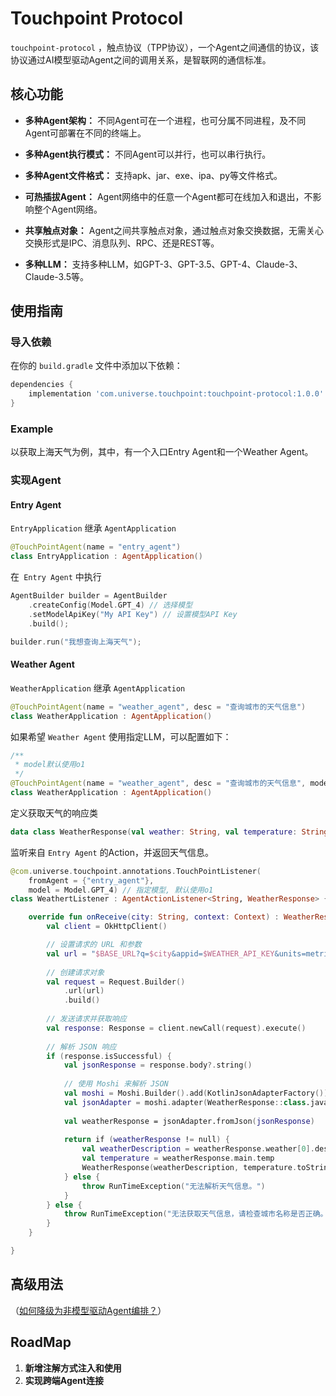 # Touchpoint Protocol

`touchpoint-protocol` ，触点协议（TPP协议），一个Agent之间通信的协议，该协议通过AI模型驱动Agent之间的调用关系，是智联网的通信标准。

## 核心功能

- **多种Agent架构：** 不同Agent可在一个进程，也可分属不同进程，及不同Agent可部署在不同的终端上。

- **多种Agent执行模式：** 不同Agent可以并行，也可以串行执行。

- **多种Agent文件格式：** 支持apk、jar、exe、ipa、py等文件格式。

- **可热插拔Agent：** Agent网络中的任意一个Agent都可在线加入和退出，不影响整个Agent网络。

- **共享触点对象：** Agent之间共享触点对象，通过触点对象交换数据，无需关心交换形式是IPC、消息队列、RPC、还是REST等。

- **多种LLM：** 支持多种LLM，如GPT-3、GPT-3.5、GPT-4、Claude-3、Claude-3.5等。

## 使用指南

### 导入依赖

在你的 `build.gradle` 文件中添加以下依赖：

```gradle
dependencies {
    implementation 'com.universe.touchpoint:touchpoint-protocol:1.0.0'
}
```

### Example

以获取上海天气为例，其中，有一个入口Entry Agent和一个Weather Agent。

### 实现Agent

#### Entry Agent

`EntryApplication` 继承 `AgentApplication`
```kotlin
@TouchPointAgent(name = "entry_agent")
class EntryApplication : AgentApplication()
```

在` Entry Agent` 中执行
```kotlin
AgentBuilder builder = AgentBuilder
    .createConfig(Model.GPT_4) // 选择模型
    .setModelApiKey("My API Key") // 设置模型API Key
    .build();

builder.run("我想查询上海天气");
```

#### Weather Agent

`WeatherApplication` 继承 `AgentApplication`
```kotlin
@TouchPointAgent(name = "weather_agent", desc = "查询城市的天气信息")
class WeatherApplication : AgentApplication()
```
如果希望 `Weather Agent` 使用指定LLM，可以配置如下：
```kotlin
/**
 * model默认使用o1
 */
@TouchPointAgent(name = "weather_agent", desc = "查询城市的天气信息", model = Model.GPT_4)
class WeatherApplication : AgentApplication()
```

定义获取天气的响应类
```kotlin
data class WeatherResponse(val weather: String, val temperature: String)
```

监听来自 `Entry Agent` 的Action，并返回天气信息。
```kotlin
@com.universe.touchpoint.annotations.TouchPointListener(
    fromAgent = {"entry_agent"}, 
    model = Model.GPT_4) // 指定模型, 默认使用o1
class WeathertListener : AgentActionListener<String, WeatherResponse> {

    override fun onReceive(city: String, context: Context) : WeatherResponse {
        val client = OkHttpClient()

        // 设置请求的 URL 和参数
        val url = "$BASE_URL?q=$city&appid=$WEATHER_API_KEY&units=metric&lang=zh_cn"
        
        // 创建请求对象
        val request = Request.Builder()
            .url(url)
            .build()
    
        // 发送请求并获取响应
        val response: Response = client.newCall(request).execute()
    
        // 解析 JSON 响应
        if (response.isSuccessful) {
            val jsonResponse = response.body?.string()
    
            // 使用 Moshi 来解析 JSON
            val moshi = Moshi.Builder().add(KotlinJsonAdapterFactory()).build()
            val jsonAdapter = moshi.adapter(WeatherResponse::class.java)
    
            val weatherResponse = jsonAdapter.fromJson(jsonResponse)
    
            return if (weatherResponse != null) {
                val weatherDescription = weatherResponse.weather[0].description
                val temperature = weatherResponse.main.temp
                WeatherResponse(weatherDescription, temperature.toString())
            } else {
                throw RunTimeException("无法解析天气信息。")
            }
        } else {
            throw RunTimeException("无法获取天气信息，请检查城市名称是否正确。")
        }
    }

}
```

## 高级用法

（[如何降级为非模型驱动Agent编排？](./README_BASIC.md)）

## RoadMap

1. **新增注解方式注入和使用**
2. **实现跨端Agent连接**

